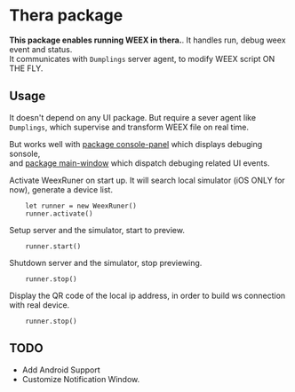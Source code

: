 # Thera package

**This package enables running WEEX in thera.**. It handles run, debug weex event and status.   
It communicates with `Dumplings` server agent, to modify WEEX script ON THE FLY.


## Usage

It doesn't depend on any UI package.  But require a sever agent like `Dumplings`, which supervise and transform WEEX file on real time.

But works well with [package console-panel](https://github.com/TheraPackages/console-panel) which displays debuging sonsole,   
and [package main-window](https://github.com/TheraPackages/mainwindow) which dispatch debuging related UI events.

Activate WeexRuner on start up. It will search local simulator (iOS ONLY for now), generate a device list.

```
    let runner = new WeexRuner()
    runner.activate()
```

Setup server and the simulator, start to preview.

```
    runner.start()
```

Shutdown server and the simulator, stop previewing.

```
    runner.stop()
```

Display the QR code of the local ip address, in order to build ws connection with real device.

```
    runner.stop()
```



## TODO

* Add Android Support
* Customize Notification Window.

